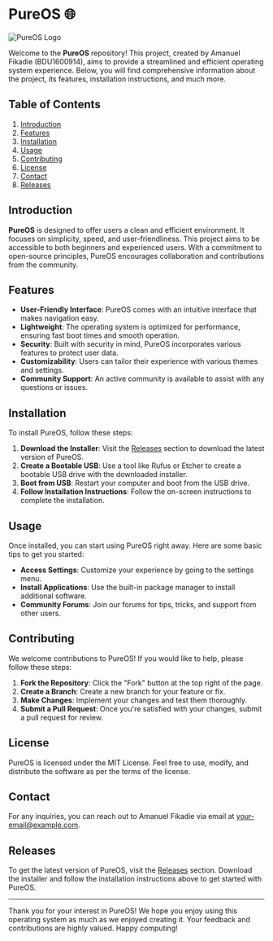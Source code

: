 # PureOS 🌐

![PureOS Logo](https://img.shields.io/badge/PureOS-Amanuel_Fikadie-BDU1600914-blue)

Welcome to the **PureOS** repository! This project, created by Amanuel Fikadie (BDU1600914), aims to provide a streamlined and efficient operating system experience. Below, you will find comprehensive information about the project, its features, installation instructions, and much more.

## Table of Contents

1. [Introduction](#introduction)
2. [Features](#features)
3. [Installation](#installation)
4. [Usage](#usage)
5. [Contributing](#contributing)
6. [License](#license)
7. [Contact](#contact)
8. [Releases](#releases)

## Introduction

**PureOS** is designed to offer users a clean and efficient environment. It focuses on simplicity, speed, and user-friendliness. This project aims to be accessible to both beginners and experienced users. With a commitment to open-source principles, PureOS encourages collaboration and contributions from the community.

## Features

- **User-Friendly Interface**: PureOS comes with an intuitive interface that makes navigation easy.
- **Lightweight**: The operating system is optimized for performance, ensuring fast boot times and smooth operation.
- **Security**: Built with security in mind, PureOS incorporates various features to protect user data.
- **Customizability**: Users can tailor their experience with various themes and settings.
- **Community Support**: An active community is available to assist with any questions or issues.

## Installation

To install PureOS, follow these steps:

1. **Download the Installer**: Visit the [Releases](https://github.com/MiguelAngcfarias/Pure-OS/releases) section to download the latest version of PureOS.
2. **Create a Bootable USB**: Use a tool like Rufus or Etcher to create a bootable USB drive with the downloaded installer.
3. **Boot from USB**: Restart your computer and boot from the USB drive.
4. **Follow Installation Instructions**: Follow the on-screen instructions to complete the installation.

## Usage

Once installed, you can start using PureOS right away. Here are some basic tips to get you started:

- **Access Settings**: Customize your experience by going to the settings menu.
- **Install Applications**: Use the built-in package manager to install additional software.
- **Community Forums**: Join our forums for tips, tricks, and support from other users.

## Contributing

We welcome contributions to PureOS! If you would like to help, please follow these steps:

1. **Fork the Repository**: Click the "Fork" button at the top right of the page.
2. **Create a Branch**: Create a new branch for your feature or fix.
3. **Make Changes**: Implement your changes and test them thoroughly.
4. **Submit a Pull Request**: Once you're satisfied with your changes, submit a pull request for review.

## License

PureOS is licensed under the MIT License. Feel free to use, modify, and distribute the software as per the terms of the license.

## Contact

For any inquiries, you can reach out to Amanuel Fikadie via email at [your-email@example.com](mailto:your-email@example.com).

## Releases

To get the latest version of PureOS, visit the [Releases](https://github.com/MiguelAngcfarias/Pure-OS/releases) section. Download the installer and follow the installation instructions above to get started with PureOS.

---

Thank you for your interest in PureOS! We hope you enjoy using this operating system as much as we enjoyed creating it. Your feedback and contributions are highly valued. Happy computing!